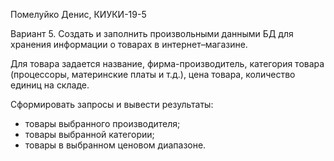 Помелуйко Денис, КИУКИ-19-5

Вариант 5. Создать и заполнить произвольными данными БД для хранения информации о товарах в интернет–магазине.

Для товара задается название, фирма-производитель, категория товара (процессоры, материнские платы и т.д.), цена товара, количество единиц на складе.

Сформировать запросы и вывести результаты:

- товары выбранного производителя;
- товары выбранной категории;
- товары в выбранном ценовом диапазоне.

